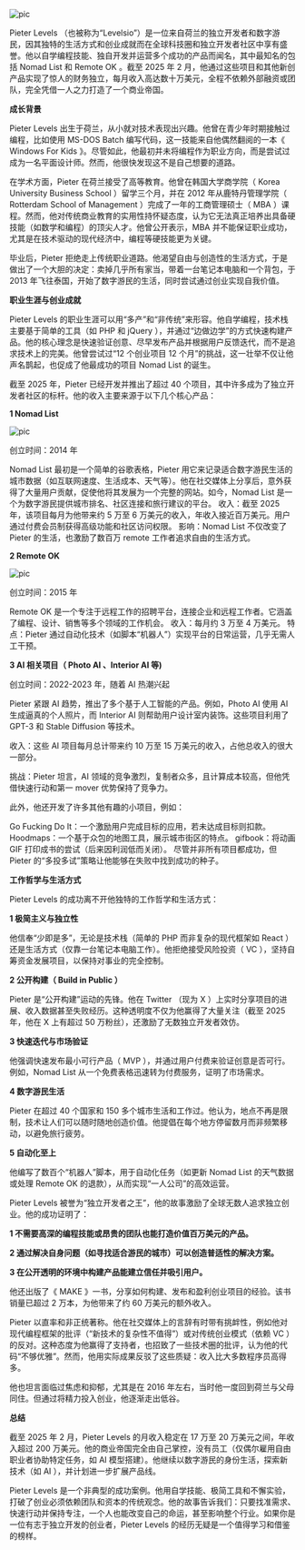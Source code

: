 ![pic](https://media.wired.com/photos/593247a652d99d6b984dd718/master/w_2240,c_limit/startups-inline2.jpg)

Pieter Levels （也被称为“Levelsio”）是一位来自荷兰的独立开发者和数字游民，因其独特的生活方式和创业成就而在全球科技圈和独立开发者社区中享有盛誉。他以自学编程技能、独自开发并运营多个成功的产品而闻名，其中最知名的包括 Nomad List 和 Remote OK 。截至 2025 年 2 月，他通过这些项目和其他新创产品实现了惊人的财务独立，每月收入高达数十万美元，全程不依赖外部融资或团队，完全凭借一人之力打造了一个商业帝国。

**成长背景**

Pieter Levels 出生于荷兰，从小就对技术表现出兴趣。他曾在青少年时期接触过编程，比如使用 MS-DOS Batch 编写代码，这一技能来自他偶然翻阅的一本《 Windows For Kids 》。尽管如此，他最初并未将编程作为职业方向，而是尝试过成为一名平面设计师。然而，他很快发现这不是自己想要的道路。

在学术方面，Pieter 在荷兰接受了高等教育。他曾在韩国大学商学院（ Korea University Business School ）留学三个月，并在 2012 年从鹿特丹管理学院（ Rotterdam School of Management ）完成了一年的工商管理硕士（ MBA ）课程。然而，他对传统商业教育的实用性持怀疑态度，认为它无法真正培养出具备硬技能（如数学和编程）的顶尖人才。他曾公开表示，MBA 并不能保证职业成功，尤其是在技术驱动的现代经济中，编程等硬技能更为关键。

毕业后，Pieter 拒绝走上传统职业道路。他渴望自由与创造性的生活方式，于是做出了一个大胆的决定：卖掉几乎所有家当，带着一台笔记本电脑和一个背包，于 2013 年飞往泰国，开始了数字游民的生活，同时尝试通过创业实现自我价值。

**职业生涯与创业成就**

Pieter Levels 的职业生涯可以用“多产”和“非传统”来形容。他自学编程，技术栈主要基于简单的工具（如 PHP 和 jQuery ），并通过“边做边学”的方式快速构建产品。他的核心理念是快速验证创意、尽早发布产品并根据用户反馈迭代，而不是追求技术上的完美。他曾尝试过“12 个创业项目 12 个月”的挑战，这一壮举不仅让他声名鹊起，也促成了他最成功的项目 Nomad List 的诞生。

截至 2025 年，Pieter 已经开发并推出了超过 40 个项目，其中许多成为了独立开发者社区的标杆。他的收入主要来源于以下几个核心产品：

**1 Nomad List**

![pic](https://img.huxiucdn.com/article/content/202409/04/090219677555.png?imageView2/2/w/1000/format/png/interlace/1/q/85)

创立时间：2014 年

Nomad List 最初是一个简单的谷歌表格，Pieter 用它来记录适合数字游民生活的城市数据（如互联网速度、生活成本、天气等）。他在社交媒体上分享后，意外获得了大量用户贡献，促使他将其发展为一个完整的网站。如今，Nomad List 是一个为数字游民提供城市排名、社区连接和旅行建议的平台。 收入：截至 2025 年，该项目每月为他带来约 5 万至 6 万美元的收入，年收入接近百万美元。用户通过付费会员制获得高级功能和社区访问权限。 影响：Nomad List 不仅改变了 Pieter 的生活，也激励了数百万 remote 工作者追求自由的生活方式。

**2 Remote OK**

![pic](https://img.huxiucdn.com/article/content/202409/04/090222605541.png?imageView2/2/w/1000/format/png/interlace/1/q/85)

创立时间：2015 年

Remote OK 是一个专注于远程工作的招聘平台，连接企业和远程工作者。它涵盖了编程、设计、销售等多个领域的工作机会。 收入：每月约 3 万至 4 万美元。 特点：Pieter 通过自动化技术（如脚本“机器人”）实现平台的日常运营，几乎无需人工干预。

**3 AI 相关项目（ Photo AI 、Interior AI 等)**

创立时间：2022-2023 年，随着 AI 热潮兴起

Pieter 紧跟 AI 趋势，推出了多个基于人工智能的产品。例如，Photo AI 使用 AI 生成逼真的个人照片，而 Interior AI 则帮助用户设计室内装饰。这些项目利用了 GPT-3 和 Stable Diffusion 等技术。

收入：这些 AI 项目每月总计带来约 10 万至 15 万美元的收入，占他总收入的很大一部分。

挑战：Pieter 坦言，AI 领域的竞争激烈，复制者众多，且计算成本较高，但他凭借快速行动和第一 mover 优势保持了竞争力。

此外，他还开发了许多其他有趣的小项目，例如：

Go Fucking Do It：一个激励用户完成目标的应用，若未达成目标则扣款。 Hoodmaps：一个基于众包的地图工具，展示城市街区的特点。 gifbook：将动画 GIF 打印成书的尝试（后来因利润低而关闭）。 尽管并非所有项目都成功，但 Pieter 的“多投多试”策略让他能够在失败中找到成功的种子。

**工作哲学与生活方式**

Pieter Levels 的成功离不开他独特的工作哲学和生活方式：

**1 极简主义与独立性**

他信奉“少即是多”，无论是技术栈（简单的 PHP 而非复杂的现代框架如 React ）还是生活方式（仅靠一台笔记本电脑工作）。他拒绝接受风险投资（ VC ），坚持自筹资金发展项目，以保持对事业的完全控制。

**2 公开构建（ Build in Public ）**

Pieter 是“公开构建”运动的先锋。他在 Twitter （现为 X ）上实时分享项目的进展、收入数据甚至失败经历。这种透明度不仅为他赢得了大量关注（截至 2025 年，他在 X 上有超过 50 万粉丝），还激励了无数独立开发者效仿。

**3 快速迭代与市场验证**

他强调快速发布最小可行产品（ MVP ），并通过用户付费来验证创意是否可行。例如，Nomad List 从一个免费表格迅速转为付费服务，证明了市场需求。

**4 数字游民生活**

Pieter 在超过 40 个国家和 150 多个城市生活和工作过。他认为，地点不再是限制，技术让人们可以随时随地创造价值。他提倡在每个地方停留数月而非频繁移动，以避免旅行疲劳。

**5 自动化至上**

他编写了数百个“机器人”脚本，用于自动化任务（如更新 Nomad List 的天气数据或处理 Remote OK 的退款），从而实现“一人公司”的高效运营。

Pieter Levels 被誉为“独立开发者之王”，他的故事激励了全球无数人追求独立创业。他的成功证明了：

**1 不需要高深的编程技能或昂贵的团队也能打造价值百万美元的产品。**

**2 通过解决自身问题（如寻找适合游民的城市）可以创造普适性的解决方案。**

**3 在公开透明的环境中构建产品能建立信任并吸引用户。**

他还出版了《 MAKE 》一书，分享如何构建、发布和盈利创业项目的经验。该书销量已超过 2 万本，为他带来了约 60 万美元的额外收入。

Pieter 以直率和非正统著称。他在社交媒体上的言辞有时带有挑衅性，例如他对现代编程框架的批评（“新技术的复杂性不值得”）或对传统创业模式（依赖 VC ）的反对。这种态度为他赢得了支持者，也招致了一些技术圈的批评，认为他的代码“不够优雅”。然而，他用实际成果反驳了这些质疑：收入比大多数程序员高得多。

他也坦言面临过焦虑和抑郁，尤其是在 2016 年左右，当时他一度回到荷兰与父母同住。但通过将精力投入创业，他逐渐走出低谷。

**总结**

截至 2025 年 2 月，Pieter Levels 的月收入稳定在 17 万至 20 万美元之间，年收入超过 200 万美元。他的商业帝国完全由自己掌控，没有员工（仅偶尔雇用自由职业者协助特定任务，如 AI 模型搭建）。他继续以数字游民的身份生活，探索新技术（如 AI ），并计划进一步扩展产品线。

Pieter Levels 是一个非典型的成功案例。他用自学技能、极简工具和不懈实验，打破了创业必须依赖团队和资本的传统观念。他的故事告诉我们：只要找准需求、快速行动并保持专注，一个人也能改变自己的命运，甚至影响整个行业。如果你是一位有志于独立开发的创业者，Pieter Levels 的经历无疑是一个值得学习和借鉴的榜样。
